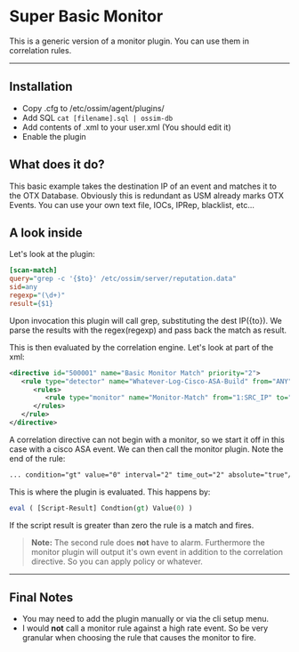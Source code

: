 Super Basic Monitor
===========================================

This is a generic version of a monitor plugin.  You can use them in correlation rules.

-------------------

Installation
--------
- Copy .cfg to /etc/ossim/agent/plugins/
- Add SQL `cat [filename].sql | ossim-db`
- Add contents of .xml to your user.xml (You should edit it)
- Enable the plugin

What does it do?
---------
This basic example takes the destination IP of an event and matches it to the OTX Database.  Obviously this is redundant as USM already marks OTX Events.  You can use your own text file, IOCs, IPRep, blacklist, etc...

A look inside
----------

Let's look at the plugin:

```INI
[scan-match]
query="grep -c '{$to}' /etc/ossim/server/reputation.data"
sid=any
regexp="(\d+)"
result={$1}
```

Upon invocation this plugin will call grep, substituting the dest IP({to}).  We parse the results with the regex(regexp) and pass back the match as result.

This is then evaluated by the correlation engine.  Let's look at part of the xml:

```XML
<directive id="500001" name="Basic Monitor Match" priority="2">
   <rule type="detector" name="Whatever-Log-Cisco-ASA-Build" from="ANY" to="!HOME_NET" port_from="ANY" port_to="ANY" reliability="0" occurrence="1" plugin_id="1636" plugin_sid="302015">
      <rules>
         <rule type="monitor" name="Monitor-Match" from="1:SRC_IP" to="1:DST_IP" port_from="ANY" port_to="ANY" reliability="5" plugin_id="90050" plugin_sid="2" condition="gt" value="0" interval="2" time_out="2" absolute="true"/>
      </rules>
   </rule>
</directive>
```

A correlation directive can not begin with a monitor, so we start it off in this case with a cisco ASA event.  We can then call the monitor plugin.  Note the end of the rule:

```XML
... condition="gt" value="0" interval="2" time_out="2" absolute="true"/>
```
This is where the plugin is evaluated.  This happens by:

```PERL
eval ( [Script-Result] Condtion(gt) Value(0) )
```

If the script result is greater than zero the rule is a match and fires.  

> **Note:** The second rule does **not** have to alarm.  Furthermore the monitor plugin will output it's own event in addition to the correlation directive.  So you can apply policy or whatever.

---------------------
Final Notes
---
- You may need to add the plugin manually or via the cli setup menu.
- I would **not** call a monitor rule against a high rate event.  So be very granular when choosing the rule that causes the monitor to fire.

